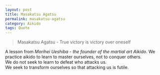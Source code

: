 ```yaml
---
layout: post
title: Masakatsu Agatsu 
permalink: masakatsu-agatsu 
category: Aikido
tags: Quote
---
```



> Masakatsu Agatsu - True victory is victory over oneself 

A lesson from *Morihei Ueshiba - the founder of the martial art Aikido*. 
We practice aikido to learn to master ourselves, not to conquer others.  
We do not seek to learn to defeat who attacks us.   
We seek to transform ourselves so that attacking us is futile.